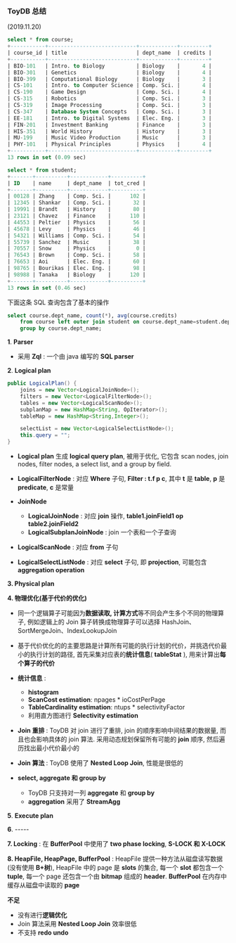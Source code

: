 ### ToyDB 总结

(2019.11.20)

```sql
select * from course;
+-----------+----------------------------+------------+---------+
| course_id | title                      | dept_name  | credits |
+-----------+----------------------------+------------+---------+
| BIO-101   | Intro. to Biology          | Biology    |       4 |
| BIO-301   | Genetics                   | Biology    |       4 |
| BIO-399   | Computational Biology      | Biology    |       3 |
| CS-101    | Intro. to Computer Science | Comp. Sci. |       4 |
| CS-190    | Game Design                | Comp. Sci. |       4 |
| CS-315    | Robotics                   | Comp. Sci. |       3 |
| CS-319    | Image Processing           | Comp. Sci. |       3 |
| CS-347    | Database System Concepts   | Comp. Sci. |       3 |
| EE-181    | Intro. to Digital Systems  | Elec. Eng. |       3 |
| FIN-201   | Investment Banking         | Finance    |       3 |
| HIS-351   | World History              | History    |       3 |
| MU-199    | Music Video Production     | Music      |       3 |
| PHY-101   | Physical Principles        | Physics    |       4 |
+-----------+----------------------------+------------+---------+
13 rows in set (0.09 sec)

select * from student;
+-------+----------+------------+----------+
| ID    | name     | dept_name  | tot_cred |
+-------+----------+------------+----------+
| 00128 | Zhang    | Comp. Sci. |      102 |
| 12345 | Shankar  | Comp. Sci. |       32 |
| 19991 | Brandt   | History    |       80 |
| 23121 | Chavez   | Finance    |      110 |
| 44553 | Peltier  | Physics    |       56 |
| 45678 | Levy     | Physics    |       46 |
| 54321 | Williams | Comp. Sci. |       54 |
| 55739 | Sanchez  | Music      |       38 |
| 70557 | Snow     | Physics    |        0 |
| 76543 | Brown    | Comp. Sci. |       58 |
| 76653 | Aoi      | Elec. Eng. |       60 |
| 98765 | Bourikas | Elec. Eng. |       98 |
| 98988 | Tanaka   | Biology    |      120 |
+-------+----------+------------+----------+
13 rows in set (0.46 sec)
```

下面这条 SQL 查询包含了基本的操作

```sql
select course.dept_name, count(*), avg(course.credits)
    from course left outer join student on course.dept_name=student.dept_name
    group by course.dept_name;
```

**1**. **Parser** 

- 采用 **Zql** : 一个由 java 编写的 **SQL parser**

**2**. **Logical plan** 
```java
public LogicalPlan() {
    joins = new Vector<LogicalJoinNode>();
    filters = new Vector<LogicalFilterNode>();
    tables = new Vector<LogicalScanNode>();
    subplanMap = new HashMap<String, OpIterator>();
    tableMap = new HashMap<String,Integer>();

    selectList = new Vector<LogicalSelectListNode>();
    this.query = "";
}
```

- **Logical plan** 生成 **logical query plan**, 被用于优化, 它包含 scan nodes, join nodes, filter nodes, a select list, and a group by field.

- **LogicalFilterNode** : 对应 **Where** 子句, **Filter : t.f p c**, 其中 **t** 是 **table**, **p** 是 **predicate**, **c** 是常量

- **JoinNode**

    - **LogicalJoinNode** : 对应 **join** 操作, **table1.joinField1 op table2.joinField2**
    - **LogicalSubplanJoinNode** : join 一个表和一个子查询

- **LogicalScanNode** : 对应 **from** 子句

- **LogicalSelectListNode** : 对应 **select** 子句, 即 **projection**, 可能包含 **aggregation operation**

**3. Physical plan**



**4. 物理优化(基于代价的优化)**

- 同一个逻辑算子可能因为**数据读取, 计算方式**等不同会产生多个不同的物理算子, 例如逻辑上的 Join 算子转换成物理算子可以选择 HashJoin、SortMergeJoin、IndexLookupJoin

- 基于代价优化的的主要思路是计算所有可能的执行计划的代价，并挑选代价最小的执行计划的路径, 首先采集对应表的**统计信息**( **tableStat** ), 用来计算出**每个算子的代价**

- **统计信息** : 
    - **histogram**
    - **ScanCost estimation**: npages * ioCostPerPage
    - **TableCardinality estimation**: ntups * selectivityFactor
    - 利用直方图进行 **Selectivity estimation**

- **Join 重排** : ToyDB 对 join 进行了重排, join 的顺序影响中间结果的数据量, 而且也会影响具体的 join 算法. 采用动态规划保留所有可能的 **join** 顺序, 然后遍历找出最小代价最小的

- **Join 算法** : ToyDB 使用了 **Nested Loop Join**, 性能是很低的

- **select, aggregate 和 group by** 

    - ToyDB 只支持对一列 **aggregate** 和 **group by**
    - **aggregation** 采用了 **StreamAgg**


**5**. **Execute plan**

**6**. -----

**7. Locking** : 在 **BufferPool** 中使用了 **two phase locking**, **S-LOCK 和 X-LOCK**

**8. HeapFile, HeapPage, BufferPool** : HeapFile 提供一种方法从磁盘读写数据(没有使用 **B+树**), HeapFile 中的 page 是 **slots** 的集合, 每一个 **slot** 都包含一个 **tuple**, 每一个 page 还包含一个由 **bitmap** 组成的 **header**. **BufferPool** 在内存中缓存从磁盘中读取的 **page**


**不足**

- 没有进行**逻辑优化**
- Join 算法采用 **Nested Loop Join** 效率很低
- 不支持 **redo undo**

